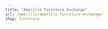 ```yaml
---
title: "Amarillo Furniture Exchange"
url: /amarillo/amarillo-furniture-exchange/
shop: furniture
---
```

